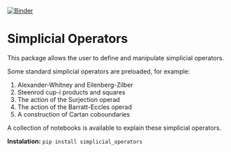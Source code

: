 [![Binder](https://mybinder.org/badge_logo.svg)](https://mybinder.org/v2/gh/ammedmar/simplicial_operators/master?filepath=notebooks)
# Simplicial Operators

This package allows the user to define and manipulate simplicial operators. 

Some standard simplicial operators are preloaded, for example:
1. Alexander-Whitney and Eilenberg-Zilber
2. Steenrod cup-i products and squares
3. The action of the Surjection operad
4. The action of the Barratt-Eccles operad
5. A construction of Cartan coboundaries

A collection of notebooks is available to explain these simplicial operators.

**Instalation:** `pip install simplicial_operators`
